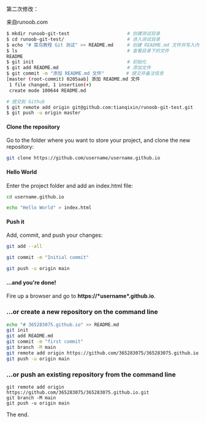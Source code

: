 第二次修改：

来自runoob.com

```bash
$ mkdir runoob-git-test                     # 创建测试目录
$ cd runoob-git-test/                       # 进入测试目录
$ echo "# 菜鸟教程 Git 测试" >> README.md     # 创建 README.md 文件并写入内容
$ ls                                        # 查看目录下的文件
README
$ git init                                  # 初始化
$ git add README.md                         # 添加文件
$ git commit -m "添加 README.md 文件"        # 提交并备注信息
[master (root-commit) 0205aab] 添加 README.md 文件
 1 file changed, 1 insertion(+)
 create mode 100644 README.md

# 提交到 Github
$ git remote add origin git@github.com:tianqixin/runoob-git-test.git
$ git push -u origin master
```

#### Clone the repository

Go to the folder where you want to store your project, and clone the new repository:

```bash
git clone https://github.com/username/username.github.io
```

#### Hello World

Enter the project folder and add an index.html file:

```bash
cd username.github.io

echo "Hello World" > index.html
```

#### Push it

Add, commit, and push your changes:

```bash
git add --all

git commit -m "Initial commit"

git push -u origin main
```

#### …and you're done!

Fire up a browser and go to **https://\*username\*.github.io**.

### …or create a new repository on the command line

```bash
echo "# 365283075.github.io" >> README.md
git init
git add README.md
git commit -m "first commit"
git branch -M main
git remote add origin https://github.com/365283075/365283075.github.io.git
git push -u origin main
```

### …or push an existing repository from the command line

```
git remote add origin https://github.com/365283075/365283075.github.io.git
git branch -M main
git push -u origin main
```

The end.
